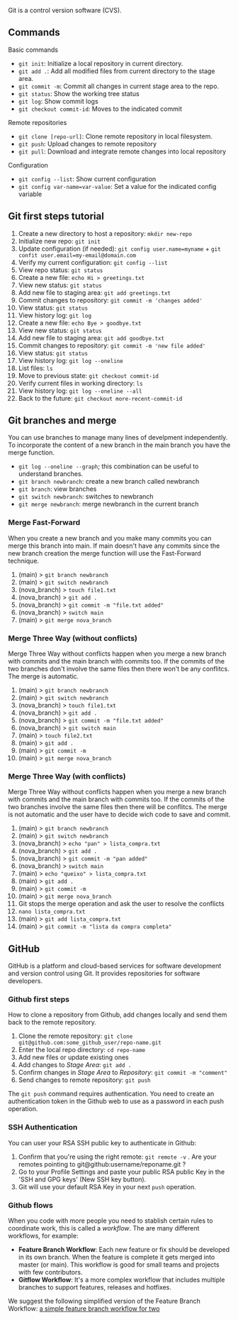 Git is a control version software (CVS).

## Commands

Basic commands

* `git init`: Initialize a local repository in current directory.
* `git add .`: Add all modified files from current directory to the stage area.
* `git commit -m`: Commit all changes in current stage area to the repo.
* `git status`: Show the working tree status
* `git log`: Show commit logs
* `git checkout commit-id`: Moves to the indicated commit

Remote repositories

* `git clone [repo-url]`: Clone remote repository in local filesystem.
* `git push`: Upload changes to remote repository
* `git pull`: Download and integrate remote changes into local repository

Configuration

* `git config --list`: Show current configuration
* `git config var-name=var-value`: Set a value for the indicated config variable



## Git first steps tutorial

1. Create a new directory to host a repository: `mkdir new-repo`
2. Initialize new repo: `git init`
3. Update configuration (if needed): `git config user.name=myname` + `git confit user.email=my-email@domain.com`
4. Verify my current configuration: `git config --list`
5. View repo status: `git status`
6. Create a new file: `echo Hi > greetings.txt`
7. View new status: `git status`
8. Add new file to staging area: `git add greetings.txt`
9. Commit changes to repository: `git commit -m 'changes added' `
10. View status:  `git status`
11. View history log: `git log`
12. Create a new file: `echo Bye > goodbye.txt`
13. View new status: `git status`
14. Add new file to staging area: `git add goodbye.txt`
15. Commit changes to repository: `git commit -m 'new file added' `
16. View status:  `git status`
17. View history log: `git log --oneline`
18. List files: `ls`
19. Move to previous state: `git checkout commit-id`
20. Verify current files in working directory: `ls`
21. View history log: `git log --oneline --all`
22. Back to the future: `git checkout more-recent-commit-id`

## Git branches and merge

You can use branches to manage many lines of develpment independently. To incorporate the content of a new branch in the main branch you have the merge function.

* `git log --oneline --graph`; this combination can be useful to understand branches.
* `git branch newbranch`: create a new branch called newbranch
* `git branch`: view branches
* `git switch newbranch`: switches to newbranch
* `git merge newbranch`: merge newbranch in the current branch

### Merge Fast-Forward

When you create a new branch and you make many commits you can merge this branch into main. If main doesn't have any commits since the new branch creation the merge function will use the Fast-Forward technique. 

1. (main) > `git branch newbranch`
2. (main) > `git switch newbranch`
3. (nova_branch) > `touch file1.txt`
4. (nova_branch) > `git add .`
5. (nova_branch) > `git commit -m "file.txt added"`
6. (nova_branch) > `switch main`
7. (main) > `git merge nova_branch`

### Merge Three Way (without conflicts)

Merge Three Way without conflicts happen when you merge a new branch with commits and the main branch with commits too. If the commits of the two branches don't involve the same files then there won't be any conflitcs. The merge is automatic.

1. (main) > `git branch newbranch`
2. (main) > `git switch newbranch`
3. (nova_branch) > `touch file1.txt`
4. (nova_branch) > `git add .`
5. (nova_branch) > `git commit -m "file.txt added"`
6. (nova_branch) > `git switch main`
7. (main) > `touch file2.txt`
8. (main) > `git add .`
9. (main) > `git commit -m`
10. (main) > `git merge nova_branch`


### Merge Three Way (with conflicts)

Merge Three Way without conflicts happen when you merge a new branch with commits and the main branch with commits too. If the commits of the two branches involve the same files then there will be conflitcs. The merge is not automatic and the user have to decide wich code to save and commit.

1. (main) > `git branch newbranch`
2. (main) > `git switch newbranch`
3. (nova_branch) > `echo "pan" > lista_compra.txt`
4. (nova_branch) > `git add .`
5. (nova_branch) > `git commit -m "pan added"`
6. (nova_branch) > `switch main`
7. (main) > `echo "queixo" > lista_compra.txt`
8. (main) > `git add .`
9. (main) > `git commit -m`
10. (main) > `git merge nova_branch`
11. Git stops the merge operation and ask the user to resolve the conflicts
12. `nano lista_compra.txt`
13. (main) > `git add lista_compra.txt`
14. (main) > `git commit -m "lista da compra completa"`


## GitHub

GitHub is a platform and cloud-based services for software development and version control using Git. It provides repositories for software developers.

### Github first steps

How to clone a repository from Github, add changes locally and send them back to the remote repository.

1. Clone the remote repository: `git clone git@github.com:some_github_user/repo-name.git`
2. Enter the local repo directory: `cd repo-name`
3. Add new files or update existing ones
4. Add changes to *Stage Area*: `git add .`
5. Confirm changes in *Stage Area* to *Repository*: `git commit -m "comment"`
6. Send changes to remote repository: `git push`

The `git push` command requires authentication. You need to create an authentication token in the Github web to use as a password in each push operation.

### SSH Authentication

You can user your RSA SSH public key to authenticate in Github:

1. Confirm that you're using the right remote: `git remote -v` . Are your remotes pointing to git@github:username/reponame.git ?
2. Go to your Profile Settings and paste your public RSA public Key in the 'SSH and GPG keys' (New SSH key button).
3. Git will use your default RSA Key in your next `push` operation.

### Github flows

When you code with more people you need to stablish certain rules to coordinate work, this is called a *workflow*. The are many different workflows, for example:
* **Feature Branch Workflow**: Each new feature or fix should be developed in its own branch. When the feature is complete it gets merged into master (or main). This workflow is good for small teams and projects with few contributors.
* **Gitflow Workflow**: It's a more complex workflow that includes multiple branches to support features, releases and hotfixes.

We suggest the following simplified version of the Feature Branch Workflow: [a simple feature branch workflow for two](gitflows)